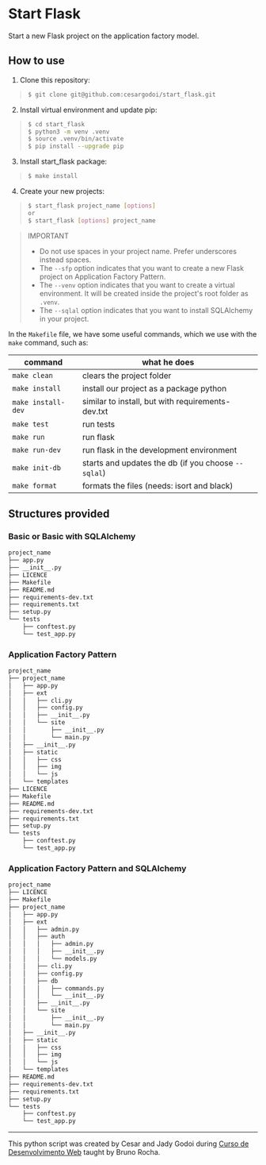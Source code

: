 # Start Flask
Start a new Flask project on the application factory model.      

## How to use
1. Clone this repository: 
> ~~~sh
> $ git clone git@github.com:cesargodoi/start_flask.git
> ~~~
2. Install virtual environment and update pip:
> ~~~sh
> $ cd start_flask
> $ python3 -m venv .venv
> $ source .venv/bin/activate
> $ pip install --upgrade pip
> ~~~
3. Install start_flask package:
> ~~~sh
> $ make install
> ~~~
4. Create your new projects:
> ~~~sh
> $ start_flask project_name [options]
> or
> $ start_flask [options] project_name
> ~~~

> IMPORTANT
> - Do not use spaces in your project name.  Prefer underscores instead spaces.
> - The `--sfp` option indicates that you want to create a new Flask project on Application Factory Pattern.
> - The `--venv` option indicates that you want to create a virtual environment.  It will be created inside the project's root folder as `.venv`.
> - The `--sqlal` option indicates that you want to install SQLAlchemy in your project.

In the `Makefile` file, we have some useful commands, which we use with the `make` command, such as:   

| **command**        | **what he does**                                    |
|--------------------|-----------------------------------------------------|
| `make clean`       | clears the project folder                           |
| `make install`     | install our project as a package python             |
| `make install-dev` | similar to install, but with requirements-dev.txt   |
| `make test`        | run tests                                           |
| `make run`         | run flask                                           |
| `make run-dev`     | run flask in the development environment            |
| `make init-db`     | starts and updates the db (if you choose `--sqlal`) |
| `make format`      | formats the files (needs: isort and black)          |


## Structures provided
### Basic or Basic with SQLAlchemy
~~~bash
project_name
├── app.py
├── __init__.py
├── LICENCE
├── Makefile
├── README.md
├── requirements-dev.txt
├── requirements.txt
├── setup.py
└── tests
    ├── conftest.py
    └── test_app.py
~~~

### Application Factory Pattern
~~~bash
project_name
├── project_name
│   ├── app.py
│   ├── ext
│   │   ├── cli.py
│   │   ├── config.py
│   │   ├── __init__.py
│   │   └── site
│   │       ├── __init__.py
│   │       └── main.py
│   ├── __init__.py
│   ├── static
│   │   ├── css
│   │   ├── img
│   │   └── js
│   └── templates
├── LICENCE
├── Makefile
├── README.md
├── requirements-dev.txt
├── requirements.txt
├── setup.py
└── tests
    ├── conftest.py
    └── test_app.py

~~~

### Application Factory Pattern and SQLAlchemy
~~~bash
project_name
├── LICENCE
├── Makefile
├── project_name
│   ├── app.py
│   ├── ext
│   │   ├── admin.py
│   │   ├── auth
│   │   │   ├── admin.py
│   │   │   ├── __init__.py
│   │   │   └── models.py
│   │   ├── cli.py
│   │   ├── config.py
│   │   ├── db
│   │   │   ├── commands.py
│   │   │   └── __init__.py
│   │   ├── __init__.py
│   │   └── site
│   │       ├── __init__.py
│   │       └── main.py
│   ├── __init__.py
│   ├── static
│   │   ├── css
│   │   ├── img
│   │   └── js
│   └── templates
├── README.md
├── requirements-dev.txt
├── requirements.txt
├── setup.py
└── tests
    ├── conftest.py
    └── test_app.py
~~~

---

This python script was created by Cesar and Jady Godoi during [Curso de Desenvolvimento Web](http://skip.gg/curso-flask-codeshow) taught by Bruno Rocha.
